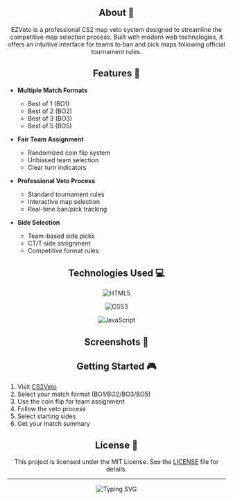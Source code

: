 



<h2 align="center">About 📖</h2>

<p align="center">
EZVeto is a professional CS2 map veto system designed to streamline the competitive map selection process. Built with modern web technologies, it offers an intuitive interface for teams to ban and pick maps following official tournament rules.
</p>

<h2 align="center">Features 🚀</h2>

- **Multiple Match Formats**
  - Best of 1 (BO1)
  - Best of 2 (BO2)
  - Best of 3 (BO3)
  - Best of 5 (BO5)

- **Fair Team Assignment**
  - Randomized coin flip system
  - Unbiased team selection
  - Clear turn indicators

- **Professional Veto Process**
  - Standard tournament rules
  - Interactive map selection
  - Real-time ban/pick tracking

- **Side Selection**
  - Team-based side picks
  - CT/T side assignment
  - Competitive format rules

<h2 align="center">Technologies Used 💻</h2>

<div align="center">

![HTML5](https://img.shields.io/badge/HTML5-E34F26?style=for-the-badge&logo=html5&logoColor=white)

![CSS3](https://img.shields.io/badge/CSS3-1572B6?style=for-the-badge&logo=css3&logoColor=white)

![JavaScript](https://img.shields.io/badge/JavaScript-F7DF1E?style=for-the-badge&logo=javascript&logoColor=black)

</div>

<h2 align="center">Screenshots 📸</h2>



<!--<div align="center">
  
![Screenshot 2025-02-10 214616](https://github.com/user-attachments/assets/45764fb9-ec79-4907-8d15-adbdb4ba17f9)
  
![Screenshot 2025-02-10 214620](https://github.com/user-attachments/assets/849b6e4a-1d06-436c-a0eb-b026b74fd695)

![Screenshot 2025-02-10 214634](https://github.com/user-attachments/assets/68cd3ca8-534c-4e36-bc8c-1344dbe78399)

![Screenshot 2025-02-10 214643](https://github.com/user-attachments/assets/35edd470-93d4-4fae-9f11-1a47f9a0471b)

</div>-->

<h2 align="center">Getting Started 🎮</h2>

1. Visit [CS2Veto](https://coffeenumber.github.io/CS2Veto/)
2. Select your match format (BO1/BO2/BO3/BO5)
3. Use the coin flip for team assignment
4. Follow the veto process
5. Select starting sides
6. Get your match summary

<!--<h2 align="center">Related Projects 🎮</h2>

<div align="center">

### [CS2 Map Callout Guide](https://callouts-gg.netlify.app/)

An interactive guide for Counter-Strike 2 map callouts featuring:
- 📍 11 Detailed Maps
- 🔄 Resizable Map Views
- 🌓 Dark/Light Theme Support
- 📱 Responsive Design

[![Visit Callouts.gg](https://img.shields.io/badge/Visit-Callouts.gg-C62368?style=for-the-badge)](https://callouts-gg.netlify.app/)

</div>-->

<!--<h2 align="center">Connect With Me 🤝</h2>

<div align="center">

[![GitHub](https://img.shields.io/badge/GitHub-100000?style=for-the-badge&logo=github&logoColor=white)](https://github.com/ShiiiivanshSingh)
[![Twitter](https://img.shields.io/badge/Twitter-1DA1F2?style=for-the-badge&logo=twitter&logoColor=white)](https://twitter.com/de_mirage_fan)
[![Repository](https://img.shields.io/badge/Repository-C62368?style=for-the-badge&logo=github&logoColor=white)](https://github.com/ShiiiivanshSingh/EZVeto)

</div>-->

<!--<h2 align="center">Project Stats 📊</h2>

<div align="center">

![GitHub stars](https://img.shields.io/github/stars/ShiiiivanshSingh/EZVeto?style=social)
![GitHub forks](https://img.shields.io/github/forks/ShiiiivanshSingh/EZVeto?style=social)
![GitHub watchers](https://img.shields.io/github/watchers/ShiiiivanshSingh/EZVeto?style=social)

</div>-->

<h2 align="center">License 📄</h2>

<div align="center">

This project is licensed under the MIT License. See the [LICENSE](LICENSE) file for details.

</div>

---
<div align="center">
<img src="https://readme-typing-svg.demolab.com?font=Montserrat&size=18&duration=1000&pause=10000&color=C62368&center=true&vCenter=true&random=false&width=435&lines=Made+with+%E2%9D%A4%EF%B8%8F+for+the+CS2+Community" alt="Typing SVG" />

</div>
